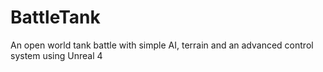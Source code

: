 # BattleTank
An open world tank battle with simple AI, terrain and an advanced control system using Unreal 4
